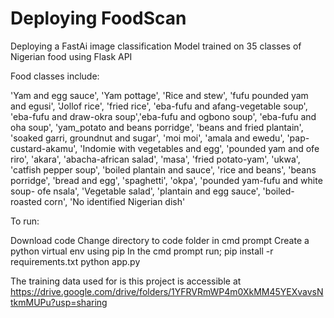 # Deploying FoodScan 
Deploying a FastAi image classification Model trained on 35 classes of Nigerian food using Flask API

Food classes include:

'Yam and egg sauce', 'Yam pottage', 'Rice and stew', 'fufu pounded yam and egusi', 'Jollof rice', 'fried rice', 'eba-fufu and afang-vegetable soup', 'eba-fufu and draw-okra soup','eba-fufu and ogbono soup', 'eba-fufu and oha soup', 'yam_potato and beans porridge', 'beans and fried plantain', 'soaked garri, groundnut and sugar', 'moi moi', 'amala and ewedu', 'pap-custard-akamu', 'Indomie with vegetables and egg', 'pounded yam and ofe riro', 'akara', 'abacha-african salad', 'masa', 'fried potato-yam', 'ukwa', 'catfish pepper soup', 'boiled plantain and sauce', 'rice and beans', 'beans porridge', 'bread and egg', 'spaghetti', 'okpa', 'pounded yam-fufu and white soup- ofe nsala', 'Vegetable salad', 'plantain and egg sauce', 'boiled-roasted corn', 'No identified Nigerian dish'



To run:

Download code
Change directory to code folder in cmd prompt
Create a python virtual env using pip
In the cmd prompt run;
	pip install -r requirements.txt
	python app.py

The training data used for is this project is accessible at https://drive.google.com/drive/folders/1YFRVRmWP4m0XkMM45YEXvavsNtkmMUPu?usp=sharing 